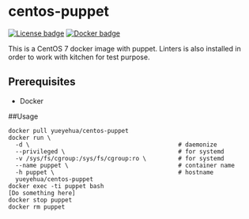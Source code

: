 # centos-puppet
[![License badge][license-img]](LICENSE)
[![Docker badge][docker-img]][docker-url]

This is a CentOS 7 docker image with puppet.
Linters is also installed in order to work with kitchen
for test purpose.

## Prerequisites

- Docker

##Usage

```text
docker pull yueyehua/centos-puppet
docker run \
  -d \                                          # daemonize
  --privileged \                                # for systemd
  -v /sys/fs/cgroup:/sys/fs/cgroup:ro \         # for systemd
  --name puppet \                               # container name
  -h puppet \                                   # hostname
  yueyehua/centos-puppet
docker exec -ti puppet bash
[Do something here]
docker stop puppet
docker rm puppet
```

[license-img]: https://img.shields.io/badge/license-Apache-blue.svg
[docker-img]: https://img.shields.io/docker/pulls/yueyehua/centos-puppet.svg
[docker-url]: https://registry.hub.docker.com/u/yueyehua/centos-puppet
